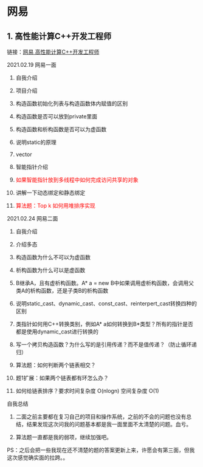 # 网易

## 1. 高性能计算C++开发工程师

链接：[网易 高性能计算C++开发工程师](https://link.zhihu.com/?target=https%3A//www.nowcoder.com/discuss/599108%3Ffrom%3Dzhnkw)

2021.02.19 网易一面

1. 自我介绍

2. 项目介绍

3. 构造函数初始化列表与构造函数体内赋值的区别

4. 构造函数是否可以放到private里面

5. 构造函数和析构函数是否可以为虚函数

6. 说明static的原理

7. vector

8. 智能指针介绍

9. <font color = red>如果智能指针放到多线程中如何完成访问共享的对象</font>

10. 讲解一下动态绑定和静态绑定

11. <font color = red>算法题：Top k 如何用堆排序实现</font>

2021.02.24 网易二面

1. 自我介绍

2. 介绍多态

3. 构造函数为什么不可以为虚函数

4. 析构函数为什么可以是虚函数

5. B继承A，且有虚析构函数。A* a = new B中如果调用虚析构函数，会调用父类A的析构函数，还是子类B的析构函数

6. 说明static_cast、dynamic_cast、const_cast、reinterpert_cast转换四种的区别

7. 类指针如何用C++转换类别，例如A* a如何转换到B*类型？所有的指针是否都是使用dynamic_cast进行转换的

8. 写一个拷贝构造函数？为什么写的是引用传递？而不是值传递？（防止循环递归）

9. 算法题：如何判断两个链表相交？

10. 题1扩展：如果两个链表都有环怎么办？

11. 如何给链表排序？要求时间复杂度 O(nlogn) 空间复杂度 O(1)

自我总结

1. 二面之前主要都在复习自己的项目和操作系统，之前的不会的问题也没有总结，结果发现这次问我的问题基本都是我一面里面不太清楚的问题。血亏。

2. 算法题一直都是我的弱项，继续加强吧。

PS：之后会把一些我现在还不清楚的题的答案更新上来，许愿会有第三面，但我这次感觉确实面的拉跨。。

